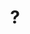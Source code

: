 ---
pid: lla32
title: "?"
location_transcription: all over the city
coordinates: "[-75.150234113668, 39.955987534179]"
zipcode: '19033'
gen_neighborhood: 
neighborhood: 
outside_phl: 'Folsom PA '
age: '57'
age_range: 50-59
instagram: 
image_file_name: lla_32.jpg
proposal_transcription: Representations (sculptural, mural, audio) of Philly music
  - Different types in different neighborhoods, but mix it up so, e.g. the Phila Orch
  is in W. Philly + Mario Lanza is in N. Philly, etc. Should represent all types of
  music, including burgeoning scene
topic: Music,Neighborhoods
topic_summary: 0, 0, 0
type: Audio,Mural,Song Sound,Sculpture Statue,Street
keywords_other: music, citywide
credit: Juliana Flower
image_labels: 
twitter: 
facebook: 
permalink: "/monuments/lla32/"
layout: item-page
---